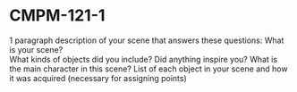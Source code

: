 # CMPM-121-1
1 paragraph description of your scene that answers these questions:
What is your scene?<br />
What kinds of objects did you include?
Did anything inspire you?
What is the main character in this scene?
List of each object in your scene and how it was acquired (necessary for assigning points)
